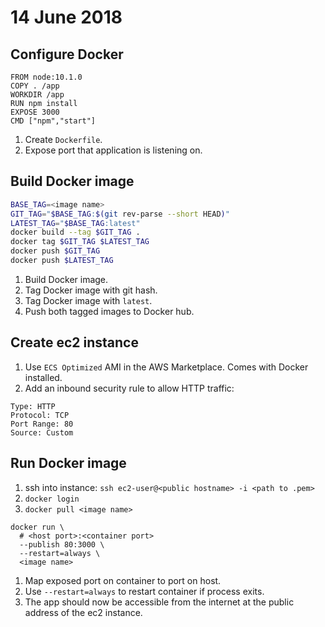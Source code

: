 # 14 June 2018

## Configure Docker

```
FROM node:10.1.0
COPY . /app
WORKDIR /app
RUN npm install
EXPOSE 3000
CMD ["npm","start"]
```

1. Create `Dockerfile`.
1. Expose port that application is listening on.

## Build Docker image

```bash
BASE_TAG=<image name>
GIT_TAG="$BASE_TAG:$(git rev-parse --short HEAD)"
LATEST_TAG="$BASE_TAG:latest"
docker build --tag $GIT_TAG .
docker tag $GIT_TAG $LATEST_TAG
docker push $GIT_TAG
docker push $LATEST_TAG
```

1. Build Docker image.
1. Tag Docker image with git hash.
1. Tag Docker image with `latest`.
1. Push both tagged images to Docker hub.

## Create ec2 instance

1. Use `ECS Optimized` AMI in the AWS Marketplace. Comes with Docker installed.
1. Add an inbound security rule to allow HTTP traffic:

```
Type: HTTP
Protocol: TCP
Port Range: 80
Source: Custom
```

## Run Docker image

1. ssh into instance: `ssh ec2-user@<public hostname> -i <path to .pem>`
1. `docker login`
1. `docker pull <image name>`

```
docker run \
  # <host port>:<container port>
  --publish 80:3000 \
  --restart=always \
  <image name>
```

1. Map exposed port on container to port on host.
1. Use `--restart=always` to restart container if process exits.
1. The app should now be accessible from the internet at the public address of
  the ec2 instance.
